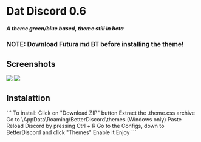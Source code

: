 <h1>Dat Discord 0.6</h1>
<h5>A theme green/blue based, <strike>theme still in beta</strike></h5>
<h3><b>NOTE: Download Futura md BT before installing the theme!</b></h3>
<h2>Screenshots</h2>
<img src="http://i.imgur.com/LFnZKQs.png"/>
<img src="http://i.imgur.com/34o2j6R.png"/>
<h2>Instalattion</h2>
```
To install: Click on "Download ZIP" button
Extract the .theme.css archive
Go to \AppData\Roaming\BetterDiscord\themes (Windows only)
Paste
Reload Discord by pressing Ctrl + R
Go to the Configs, down to BetterDiscord and click "Themes"
Enable it
Enjoy
```
